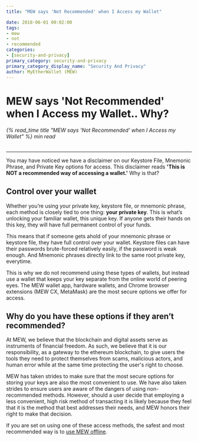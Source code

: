 ```yaml
---
title: "MEW says 'Not Recommended' when I Access my Wallet"

date: 2018-06-01 00:02:00
tags:
- mew
- not
- recommended
categories:
- [security-and-privacy]
primary_category: security-and-privacy
primary_category_display_name: "Security And Privacy"
author: MyEtherWallet (MEW)
---
```


# **MEW says 'Not Recommended' when I Access my Wallet.. Why?**

###### {% read_time title "MEW says 'Not Recommended' when I Access my Wallet" %} min read

* * *

You may have noticed we have a disclaimer on our Keystore File, Mnemonic Phrase, and Private Key options for access. This disclaimer reads **'This is NOT a recommended way of accessing a wallet.'** Why is that?

## **Control over your wallet**

Whether you’re using your private key, keystore file, or mnemonic phrase, each method is closely tied to one thing: **your private key**. This is what’s unlocking your familiar wallet, this unique key. If anyone gets their hands on this key, they will have full permanent control of your funds.

This means that if someone gets ahold of your mnemonic phrase or keystore file, they have full control over your wallet. Keystore files can have their passwords brute-forced relatively easily, if the password is weak enough. And Mnemonic phrases directly link to the same root private key, everytime.

This is why we do not recommend using these types of wallets, but instead use a wallet that keeps your key separate from the online world of peering eyes. The MEW wallet app, hardware wallets, and Chrome browser extensions (MEW CX, MetaMask) are the most secure options we offer for access. 

## **Why do you have these options if they aren’t recommended?**

At MEW, we believe that the blockchain and digital assets serve as instruments of financial freedom. As such, we believe that it is our responsibility, as a gateway to the ethereum blockchain, to give users the tools they need to protect themselves from scams, malicious actors, and human error while at the same time protecting the user's right to choose. 

MEW has taken strides to make sure that the most secure options for storing your keys are also the most convenient to use. We have also taken strides to ensure users are aware of the dangers of using non-recommended methods. However, should a user decide that employing a less convenient, high risk method of transacting it is likely because they feel that it is the method that best addresses their needs, and MEW honors their right to make that decision. 

If you are set on using one of these access methods, the safest and most recommended way is to [use MEW offline][offline]. 

[offline]: /@@@@@@/offline/using-mew-offline/
